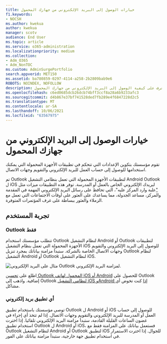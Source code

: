 ```yaml
---
title: خيارات الوصول إلى البريد الإلكتروني من جهازك المحمول
f1.keywords:
- NOCSH
ms.author: kwekua
author: kwekua
manager: scotv
audience: End User
ms.topic: article
ms.service: o365-administration
ms.localizationpriority: medium
ms.collection:
- Adm_O365
- Adm_NonTOC
ms.custom: AdminSurgePortfolio
search.appverid: MET150
ms.assetid: ba780859-0297-4114-a258-2b2809bab9e6
ROBOTS: NOINDEX, NOFOLLOW
description: تعرف على كيفية الوصول إلى البريد الإلكتروني من جهازك المحمول.
ms.openlocfilehash: c6ed0685dcb26dcb74bff3ccf8a28a6b9233afc3
ms.sourcegitcommit: d4b867e37bf741528ded7fb289e4f6847228d2c5
ms.translationtype: MT
ms.contentlocale: ar-SA
ms.lasthandoff: 10/06/2021
ms.locfileid: "63567975"
---
```

# <a name="options-for-accessing-email-from-your-mobile-device"></a>خيارات الوصول إلى البريد الإلكتروني من جهازك المحمول

تقوم مؤسستك بتكوين الإعدادات التي تتحكم في تطبيقات الأجهزة المحمولة التي يمكنك استخدامها للوصول إلى حساب العمل للبريد الإلكتروني والتقويم وجهات الاتصال.

تم Outlook لتطبيقات الأجهزة المحمولة التي تعمل بنظامي التشغيل Android Outlook ل iOS لبريدك الإلكتروني الخاص بالعمل أو المدرسة. توفر هذه التطبيقات ميزات مثل ["](https://support.microsoft.com/office/f445ad7f-02f4-4294-a82e-71d8964e3978)علبة وارد المركز عليه"، التي تحافظ على رسائل البريد الإلكتروني المهمة في [](https://support.microsoft.com/office/scheduling-made-easy-in-outlook-mobile-11c5bee5-d78a-4a2b-80c2-2b386ddb4470)المقدمة والمركز، مساعد الجدولة، مما يساعدك على العثور على أوقات الاجتماعات التي تعمل مع الزملاء والعثور ببساطة على غرف المؤتمرات المتوفرة.
  
## <a name="end-user-experience"></a>تجربة المستخدم

### <a name="outlook-only"></a>Outlook فقط

تتطلب مؤسستك استخدام Outlook لنظام التشغيل Android أو Outlook لتطبيقات الأجهزة المحمولة التي تعمل بنظام التشغيل iOS للوصول إلى البريد الإلكتروني والتقويم وجهات الاتصال الخاصة بالشركة. ستبدأ مزامنة بياناتك بمجرد تنزيل Outlook لنظام التشغيل Android أو Outlook لنظام التشغيل iOS.

![مثال على البريد الإلكتروني Outlook لمزامنة البريد الإلكتروني.](../../media/798d942a-4181-4dcb-8039-cd9f2edd9723.png)

اطلع على [تحسين Outlook المحمول لهاتف iOS أو Android](https://support.microsoft.com/office/de075b19-b73c-4d8a-841b-459982c7e890) للحصول على Outlook إضافية. واذهب إلى Outlook [لنظامي التشغيل iOS وAndroid إذا](https://support.microsoft.com/office/cd84214e-a5ac-4e95-9ea3-e07f78d0cde6) كنت تخوض أي مشاكل.

### <a name="any-email-app"></a>أي تطبيق بريد إلكتروني

توصي مؤسستك باستخدام تطبيق Outlook ل Android أو iOS للوصول إلى حساب العمل أو المدرسة للبريد الإلكتروني والتقويم وجهات الاتصال. إذا لم تتخذ أي إجراء في غضون الساعات القليلة القادمة، ستبدأ مزامنة البريد الإلكتروني تلقائيا. إذا اخترت استخدام تطبيق Outlook ل Android أو iOS، فستعمل بياناتك على المزامنة فقط مع Outlook لنظام التشغيل Android أو Outlook لتطبيق iOS للجوال. إذا اخترت الاستمرار في استخدام تطبيق جهة خارجية، ستبدأ مزامنة بياناتك على الفور.